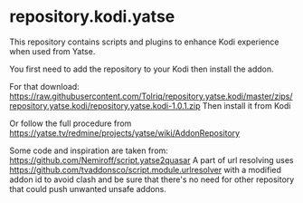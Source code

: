 # repository.kodi.yatse

This repository contains scripts and plugins to enhance Kodi experience when used from Yatse.

You first need to add the repository to your Kodi then install the addon.

For that download: https://raw.githubusercontent.com/Tolriq/repository.yatse.kodi/master/zips/repository.yatse.kodi/repository.yatse.kodi-1.0.1.zip
Then install it from Kodi

Or follow the full procedure from https://yatse.tv/redmine/projects/yatse/wiki/AddonRepository

Some code and inspiration are taken from: https://github.com/Nemiroff/script.yatse2quasar
A part of url resolving uses https://github.com/tvaddonsco/script.module.urlresolver with a modified addon id to avoid clash and be sure that there's no need for other repository that could push unwanted unsafe addons.
